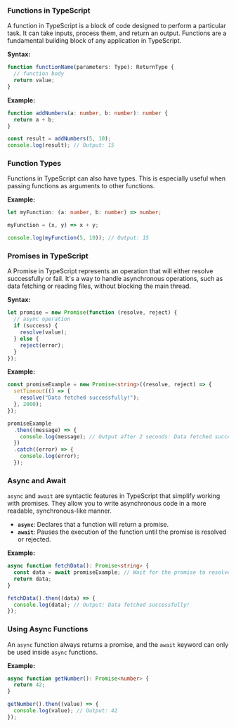 ### **Functions in TypeScript**

A function in TypeScript is a block of code designed to perform a particular task. It can take inputs, process them, and return an output. Functions are a fundamental building block of any application in TypeScript.

**Syntax:**

```typescript
function functionName(parameters: Type): ReturnType {
  // function body
  return value;
}
```

**Example:**

```typescript
function addNumbers(a: number, b: number): number {
  return a + b;
}

const result = addNumbers(5, 10);
console.log(result); // Output: 15
```

### **Function Types**

Functions in TypeScript can also have types. This is especially useful when passing functions as arguments to other functions.

**Example:**

```typescript
let myFunction: (a: number, b: number) => number;

myFunction = (x, y) => x + y;

console.log(myFunction(5, 10)); // Output: 15
```

### **Promises in TypeScript**

A Promise in TypeScript represents an operation that will either resolve successfully or fail. It's a way to handle asynchronous operations, such as data fetching or reading files, without blocking the main thread.

**Syntax:**

```typescript
let promise = new Promise(function (resolve, reject) {
  // async operation
  if (success) {
    resolve(value);
  } else {
    reject(error);
  }
});
```

**Example:**

```typescript
const promiseExample = new Promise<string>((resolve, reject) => {
  setTimeout(() => {
    resolve("Data fetched successfully!");
  }, 2000);
});

promiseExample
  .then((message) => {
    console.log(message); // Output after 2 seconds: Data fetched successfully!
  })
  .catch((error) => {
    console.log(error);
  });
```

### **Async and Await**

`async` and `await` are syntactic features in TypeScript that simplify working with promises. They allow you to write asynchronous code in a more readable, synchronous-like manner.

- **`async`**: Declares that a function will return a promise.
- **`await`**: Pauses the execution of the function until the promise is resolved or rejected.

**Example:**

```typescript
async function fetchData(): Promise<string> {
  const data = await promiseExample; // Wait for the promise to resolve
  return data;
}

fetchData().then((data) => {
  console.log(data); // Output: Data fetched successfully!
});
```

### **Using Async Functions**

An `async` function always returns a promise, and the `await` keyword can only be used inside `async` functions.

**Example:**

```typescript
async function getNumber(): Promise<number> {
  return 42;
}

getNumber().then((value) => {
  console.log(value); // Output: 42
});
```
